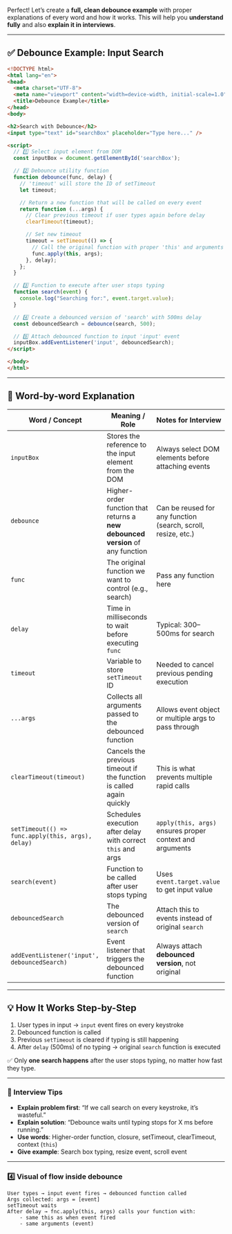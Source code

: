 Perfect! Let’s create a **full, clean debounce example** with proper explanations of every word and how it works. This will help you **understand fully** and also **explain it in interviews**.

---

## ✅ Debounce Example: Input Search

```html
<!DOCTYPE html>
<html lang="en">
<head>
  <meta charset="UTF-8">
  <meta name="viewport" content="width=device-width, initial-scale=1.0">
  <title>Debounce Example</title>
</head>
<body>

<h2>Search with Debounce</h2>
<input type="text" id="searchBox" placeholder="Type here..." />

<script>
  // 1️⃣ Select input element from DOM
  const inputBox = document.getElementById('searchBox');

  // 2️⃣ Debounce utility function
  function debounce(func, delay) {
    // 'timeout' will store the ID of setTimeout
    let timeout;

    // Return a new function that will be called on every event
    return function (...args) {
      // Clear previous timeout if user types again before delay
      clearTimeout(timeout);

      // Set new timeout
      timeout = setTimeout(() => {
        // Call the original function with proper 'this' and arguments
        func.apply(this, args);
      }, delay);
    };
  }

  // 3️⃣ Function to execute after user stops typing
  function search(event) {
    console.log("Searching for:", event.target.value);
  }

  // 4️⃣ Create a debounced version of 'search' with 500ms delay
  const debouncedSearch = debounce(search, 500);

  // 5️⃣ Attach debounced function to input 'input' event
  inputBox.addEventListener('input', debouncedSearch);
</script>

</body>
</html>
```

---

## 📝 Word-by-word Explanation

| Word / Concept                                    | Meaning / Role                                                                 | Notes for Interview                                           |
| ------------------------------------------------- | ------------------------------------------------------------------------------ | ------------------------------------------------------------- |
| `inputBox`                                        | Stores the reference to the input element from the DOM                         | Always select DOM elements before attaching events            |
| `debounce`                                        | Higher-order function that returns a **new debounced version** of any function | Can be reused for any function (search, scroll, resize, etc.) |
| `func`                                            | The original function we want to control (e.g., search)                        | Pass any function here                                        |
| `delay`                                           | Time in milliseconds to wait before executing `func`                           | Typical: 300–500ms for search                                 |
| `timeout`                                         | Variable to store `setTimeout` ID                                              | Needed to cancel previous pending execution                   |
| `...args`                                         | Collects all arguments passed to the debounced function                        | Allows event object or multiple args to pass through          |
| `clearTimeout(timeout)`                           | Cancels the previous timeout if the function is called again quickly           | This is what prevents multiple rapid calls                    |
| `setTimeout(() => func.apply(this, args), delay)` | Schedules execution after delay with correct `this` and args                   | `apply(this, args)` ensures proper context and arguments      |
| `search(event)`                                   | Function to be called after user stops typing                                  | Uses `event.target.value` to get input value                  |
| `debouncedSearch`                                 | The debounced version of `search`                                              | Attach this to events instead of original `search`            |
| `addEventListener('input', debouncedSearch)`      | Event listener that triggers the debounced function                            | Always attach **debounced version**, not original             |

---

## 💡 How It Works Step-by-Step

1. User types in input → `input` event fires on every keystroke
2. Debounced function is called
3. Previous `setTimeout` is cleared if typing is still happening
4. After `delay` (500ms) of no typing → original `search` function is executed

✅ Only **one search happens** after the user stops typing, no matter how fast they type.

---

### 🔑 Interview Tips

* **Explain problem first**: “If we call search on every keystroke, it’s wasteful.”
* **Explain solution**: “Debounce waits until typing stops for X ms before running.”
* **Use words**: Higher-order function, closure, setTimeout, clearTimeout, context (`this`)
* **Give example**: Search box typing, resize event, scroll event

---

### 4️⃣ Visual of flow inside debounce

```text
User types → input event fires → debounced function called
Args collected: args = [event]
setTimeout waits
After delay → fnc.apply(this, args) calls your function with:
    - same this as when event fired
    - same arguments (event)
```